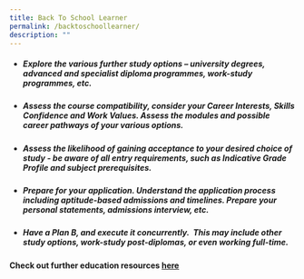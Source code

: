 ```yaml
---
title: Back To School Learner
permalink: /backtoschoollearner/
description: ""
---
```

- ##### **Explore the various further study options**  – university degrees, advanced and specialist diploma programmes, work-study programmes, etc.

- ##### **Assess the course compatibility,** consider your Career Interests, Skills Confidence and Work Values. Assess the modules and possible career pathways of your various options.

- ##### **Assess the likelihood of gaining acceptance to your desired choice of study** - be aware of all entry requirements, such as Indicative Grade Profile and subject prerequisites.

- ##### **Prepare for your application**. Understand the application process including aptitude-based admissions and timelines. Prepare your personal statements, admissions interview, etc.

- ##### **Have a Plan B, and execute it concurrently.**  This may include other study options, work-study post-diplomas, or even working full-time.

#### **Check out further education resources [here](/furthereducation/)**